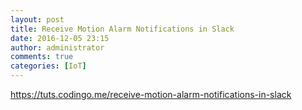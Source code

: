 ```yaml
---
layout: post
title: Receive Motion Alarm Notifications in Slack
date: 2016-12-05 23:15
author: administrator
comments: true
categories: [IoT]
---
```

https://tuts.codingo.me/receive-motion-alarm-notifications-in-slack
